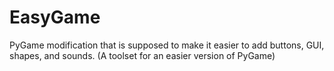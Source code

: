 # EasyGame
PyGame modification that is supposed to make it easier to add buttons, GUI, shapes, and sounds. (A toolset for an easier version of PyGame)
